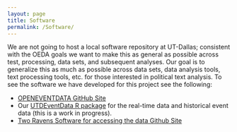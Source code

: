 ```yaml
---
layout: page
title: Software
permalink: /Software/
---
```



We are not going to host a local software repository at UT-Dallas; consistent with the OEDA goals we want to make this as general as possible across test, processing, data sets, and subsequent analyses.  Our goal is to generalize this as much as possible across data sets, data analysis tools, text processing tools, etc. for those interested in political text analysis. To see the software we have developed for this project see the following:

- [OPENEVENTDATA GitHub Site](https://github.com/openeventdata)
- Our [UTDEventData R package](https://github.com/KateHyoung/UTDEventData) for the real-time data and historical event data (this is a work in progress).
- [Two Ravens Software for accessing the data Github Site](https://sayeedsalam.github.io/software.html)
